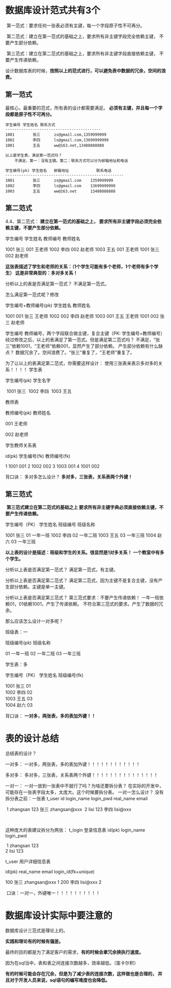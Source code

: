 # 数据库设计范式共有3个

​	第一范式：要求任何一张表必须有主键，每一个字段原子性不可再分。

​	第二范式：建立在第一范式的基础之上，要求所有非主键字段完全依赖主键，
不要产生部分依赖。

​	第三范式：建立在第二范式的基础之上，要求所有非主键字段直接依赖主键，
不要产生传递依赖。

设计数据库表的时候，**按照以上的范式进行，可以避免表中数据的冗余，空间的浪费。**



## 第一范式

最核心，最重要的范式，所有表的设计都需要满足。
**必须有主键，并且每一个字段都是原子性不可再分。**

	学生编号 学生姓名 联系方式
	------------------------------------------
	1001		张三		zs@gmail.com,1359999999
	1002		李四		ls@gmail.com,13699999999
	1001		王五		ww@163.net,13488888888
	
	以上是学生表，满足第一范式吗？
		不满足，第一：没有主键。第二：联系方式可以分为邮箱地址和电话
	
	学生编号(pk) 学生姓名	邮箱地址			联系电话
	----------------------------------------------------
	1001		张三		zs@gmail.com	1359999999
	1002		李四		ls@gmail.com	13699999999
	1003		王五		ww@163.net		13488888888
## 第二范式

4.4、第二范式：
	**建立在第一范式的基础之上，
	要求所有非主键字段必须完全依赖主键，不要产生部分依赖。**

学生编号 学生姓名 教师编号 教师姓名

1001			张三		001		王老师
1002			李四		002		赵老师
1003			王五		001		王老师
1001			张三		002		赵老师

**这张表描述了学生和老师的关系：（1个学生可能有多个老师，1个老师有多个学生）
这是非常典型的：多对多关系！**

分析以上的表是否满足第一范式？
	不满足第一范式。

怎么满足第一范式呢？修改

学生编号+教师编号(pk)		学生姓名  教师姓名

1001			001				   张三			王老师
1002			002				   李四			赵老师
1003			001				   王五			王老师
1001			002				   张三			赵老师

学生编号 教师编号，两个字段联合做主键，复合主键（PK: 学生编号+教师编号）
经过修改之后，以上的表满足了第一范式。但是满足第二范式吗？
	不满足，“张三”依赖1001，“王老师”依赖001，显然产生了部分依赖。
	产生部分依赖有什么缺点？
		数据冗余了。空间浪费了。“张三”重复了，“王老师”重复了。

为了让以上的表满足第二范式，你需要这样设计：
	使用三张表来表示多对多的关系！！！！
	学生表

学生编号(pk)		学生名字

​	1001					张三
​	1002					李四
​	1003					王五
​	

教师表

教师编号(pk)		教师姓名

001					王老师

002					赵老师

学生教师关系表

id(pk)			学生编号(fk)			教师编号(fk)

1						1001						001
2						1002						002
3						1003						001
4						1001						002

背口诀：
	多对多怎么设计？
		**多对多，三张表，关系表两个外键！**



## 第三范式

​	**第三范式建立在第二范式的基础之上
​	要求所有非主键字典必须直接依赖主键，不要产生传递依赖。**

学生编号（PK） 学生姓名 班级编号  班级名称

1001				     张三		01			一年一班
1002				     李四		02			一年二班
1003				     王五		03			一年三班
1004				     赵六		03			一年三班

**以上表的设计是描述：班级和学生的关系。很显然是1对多关系！
一个教室中有多个学生。**

分析以上表是否满足第一范式？
	满足第一范式，有主键。

分析以上表是否满足第二范式？
	满足第二范式，因为主键不是复合主键，没有产生部分依赖。主键是单一主键。

分析以上表是否满足第三范式？
	第三范式要求：不要产生传递依赖！
	一年一班依赖01，01依赖1001，产生了传递依赖。
	不符合第三范式的要求。产生了数据的冗余。

那么应该怎么设计一对多呢？

班级表：一

班级编号(pk)				班级名称

01								一年一班
02								一年二班
03								一年三班

学生表：多

学生编号（PK） 学生姓名 班级编号(fk)

1001				张三			01			
1002				李四			02			
1003				王五			03			
1004				赵六			03		

背口诀：
	**一对多，两张表，多的表加外键！！**





# 表的设计总结

总结表的设计？

一对多：
	一对多，两张表，多的表加外键！！！！！！！！！！！！

多对多：
	多对多，三张表，关系表两个外键！！！！！！！！！！！！！！！

一对一：
	一对一放到一张表中不就行了吗？为啥还要拆分表？
	在实际的开发中，可能存在一张表字段太多，太庞大。这个时候要拆分表。
	一对一怎么设计？
		没有拆分表之前：一张表
			t_user
			id		login_name		login_pwd		real_name		email				

​			1			zhangsan		123					张三				zhangsan@xxx
​			2			lisi					123					李四				lisi@xxx

​		

这种庞大的表建议拆分为两张：
	t_login 登录信息表
	id(pk)		login_name		login_pwd	

​	1				zhangsan		123			
​	2				lisi					123			

t_user 用户详细信息表

id(pk)		real_name		email				 	login_id(fk+unique)

100			张三				zhangsan@xxx						1
200			李四				lisi@xxx									2

​			口诀：一对一，外键唯一！！！！！！！！！！





# 数据库设计实际中要注意的

数据库设计三范式是理论上的。

**实践和理论有的时候有偏差。**

最终的目的都是为了满足客户的需求，**有的时候会拿冗余换执行速度。**

因为在sql当中，表和表之间连接次数越多，效率越低。（笛卡尔积）

**有的时候可能会存在冗余，但是为了减少表的连接次数，这样做也是合理的，
并且对于开发人员来说，sql语句的编写难度也会降低。**













  
